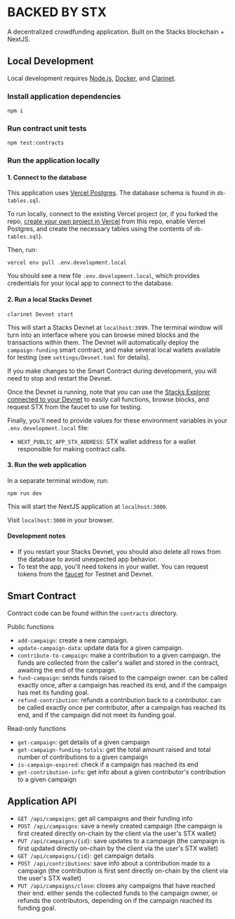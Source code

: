 # BACKED BY STX

A decentralized crowdfunding application. Built on the Stacks blockchain + NextJS.

## Local Development

Local development requires [Node.js](https://nodejs.org/en), [Docker](https://www.docker.com/), and [Clarinet](https://github.com/hirosystems/clarinet).

### Install application dependencies

```
npm i
```

### Run contract unit tests

```
npm test:contracts
```

### Run the application locally

#### 1. Connect to the database

This application uses [Vercel Postgres](https://vercel.com/docs/storage/vercel-postgres). The database schema is found in `db-tables.sql`.

To run locally, connect to the existing Vercel project (or, if you forked the repo, [create your own project in Vercel](https://vercel.com/docs/projects/overview#creating-a-project) from this repo, enable Vercel Postgres, and create the necessary tables using the contents of `db-tables.sql`).

Then, run:

```
vercel env pull .env.development.local
```

You should see a new file `.env.development.local`, which provides credentials for your local app to connect to the database.

#### 2. Run a local Stacks Devnet

```
clarinet Devnet start
```

This will start a Stacks Devnet at `localhost:3999`. The terminal window will turn into an interface where you can browse mined blocks and the transactions within them. The Devnet will automatically deploy the `campaign-funding` smart contract, and make several local wallets available for testing (see `settings/Devnet.toml` for details).

If you make changes to the Smart Contract during development, you will need to stop and restart the Devnet.

Once the Devnet is running, note that you can use the [Stacks Explorer connected to your Devnet](https://explorer.hiro.so/sandbox/contract-call?chain=testnet&api=http://localhost:3999) to easily call functions, browse blocks, and request STX from the faucet to use for testing.

Finally, you'll need to provide values for these environment variables in your `.env.development.local` file:

- `NEXT_PUBLIC_APP_STX_ADDRESS`: STX wallet address for a wallet responsible for making contract calls.

#### 3. Run the web application

In a separate terminal window, run:

```
npm run dev
```

This will start the NextJS application at `localhost:3000`.

Visit `localhost:3000` in your browser.

#### Development notes

- If you restart your Stacks Devnet, you should also delete all rows from the database to avoid unexpected app behavior.
- To test the app, you'll need tokens in your wallet. You can request tokens from the [faucet](https://explorer.hiro.so/sandbox/faucet) for Testnet and Devnet.

## Smart Contract

Contract code can be found within the `contracts` directory.

Public functions

- `add-campaign`: create a new campaign.
- `update-campaign-data`: update data for a given campaign.
- `contribute-to-campaign`: make a contribution to a given campaign. the funds are collected from the caller's wallet and stored in the contract, awaiting the end of the campaign.
- `fund-campaign`: sends funds raised to the campaign owner. can be called exactly once, after a campaign has reached its end, and if the campaign has met its funding goal.
- `refund-contribution`: refunds a contribution back to a contributor. can be called exactly once per contributor, after a campaign has reached its end, and if the campaign did not meet its funding goal.

Read-only functions

- `get-campaign`: get details of a given campaign
- `get-campaign-funding-totals`: get the total amount raised and total number of contributions to a given campaign
- `is-campaign-expired`: check if a campaign has reached its end
- `get-contribution-info`: get info about a given contributor's contribution to a given campaign

## Application API

- `GET /api/campaigns`: get all campaigns and their funding info
- `POST /api/campaigns`: save a newly created campaign (the campaign is first created directly on-chain by the client via the user's STX wallet)
- `PUT /api/campaigns/{id}`: save updates to a campaign (the campaign is first updated directly on-chain by the client via the user's STX wallet)
- `GET /api/campaigns/{id}`: get campaign details
- `POST /api/contributions`: save info about a contribution made to a campaign (the contribution is first sent directly on-chain by the client via the user's STX wallet)
- `PUT /api/campaigns/close`: closes any campaigns that have reached their end. either sends the collected funds to the campaign owner, or refunds the contributors, depending on if the campaign reached its funding goal.
